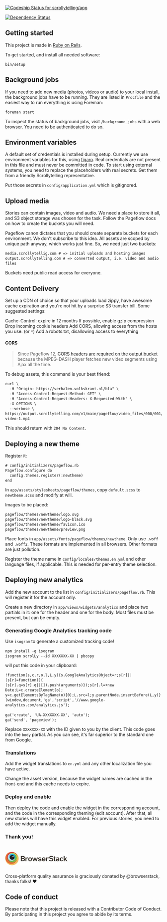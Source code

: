 [![Codeship Status for scrollytelling/app](https://codeship.com/projects/7f550840-f8e9-0132-4345-3a92bb520805/status?branch=master)](https://codeship.com/projects/86736)

[![Dependency Status](https://www.versioneye.com/user/projects/59afec9e0fb24f0032e40ad4/badge.svg?style=flat-square)](https://www.versioneye.com/user/projects/59afec9e0fb24f0032e40ad4)

## Getting started

This project is made in [Ruby on Rails](http://rubyonrails.org).

To get started, and install all needed software:

```
bin/setup
```

## Background jobs

If you need to add new media (photos, videos or audio) to your local install, the background jobs have to be running. They are listed in `Procfile` and the easiest way to run everything is using Foreman:

```
foreman start
```

To inspect the status of background jobs, visit `/background_jobs` with a web browser. You need to be authenticated to do so.

## Environment variables

A default set of credentials is installed during setup. Currently we use
environment variables for this, using [figaro](https://github.com/laserlemon/figaro). Real
credentials are not present in this file and must never be committed in code. To start using
external systems, you need to replace the placeholders with real secrets. Get
them from a friendly Scrollytelling representative.

Put those secrets in `config/application.yml` which is gitignored.

## Upload media

Stories can contain images, video and audio. We need a place to store it all, and S3 object storage was chosen for the task. Follow the Pageflow docs on how to create the buckets you will need.

Pageflow canon dictates that you should create separate buckets for each
environment. We don't subscribe to this idea. All assets are scoped by unique
path anyway, which works just fine. So, we need just two buckets:

```
media.scrollytellig.com # => initial uploads and hosting images
output.scrollytelling.com # => converted output, i.e. video and audio files
```

Buckets need public read access for everyone.

## Content Delivery

Set up a CDN of choice so that your uploads load zippy, have awesome cache expiration
and you're not hit by a surprise S3 transfer bill. Some suggested settings:

Cache-Control: expire in 12 months
If possible, enable gzip compression
Drop incoming cookie headers
Add CORS, allowing access from the hosts you use. (or `*`)
Add a robots.txt, disallowing access to everything

#### CORS

> Since Pageflow 12, [CORS headers are required on the output bucket](https://github.com/codevise/pageflow/blob/a8a53e57b8ca6003d9fc5f971bb878680264528b/doc/setting_up_external_services.md#bucket-configuration) because the MPEG-DASH player fetches
new video segments using Ajax all the time.

To debug assets, this command is your best friend:

``` shell
curl \
  -H "Origin: https://verhalen.volkskrant.nl/bla" \
  -H "Access-Control-Request-Method: GET" \
  -H "Access-Control-Request-Headers: X-Requested-With" \
  -X OPTIONS \
  --verbose \ https://output.scrollytelling.com/v1/main/pageflow/video_files/000/001/963/dash/medium/rendition-video-1.mp4
```

This should return with `204 No Content`.

## Deploying a new theme

Register it:

```
# config/initializers/pageflow.rb
Pageflow.configure do
  config.themes.register(:newtheme)
end
```

In `app/assets/stylesheets/pageflow/themes`, copy `default.scss` to `newtheme.scss` and modify at will.

Images to be placed:

```
pageflow/themes/newtheme/logo.svg
pageflow/themes/newtheme/logo-black.svg
pageflow/themes/newtheme/favicon.ico
pageflow/themes/newtheme/preview.png
```

Place fonts in `app/assets/fonts/pageflow/themes/newtheme`. Only use `.woff` and `.woff2`. These formats are implemented in all browsers. Other formats are just pollution.

Register the theme name in `config/locales/themes.en.yml` and other language files, if applicable. This is needed for per-entry theme selection.

## Deploying new analytics

Add the new account to the list in `config/initializers/pageflow.rb`. This will register it for the account only.

Create a new directory in `app/views/widgets/analytics` and place two partials in it: one for the header and one for the body. Most files must be present, but can be empty.

### Generating Google Analytics tracking code

Use `isogram` to generate a customized tracking code!

```
npm install -g isogram
isogram scrolLy --id XXXXXXX-XX | pbcopy
```

will put this code in your clipboard:

```
!function(s,c,r,o,l,L,y){s.GoogleAnalyticsObject=r;s[r]||(s[r]=function(){
(s[r].q=s[r].q||[]).push(arguments)});s[r].l=+new Date;L=c.createElement(o);
y=c.getElementsByTagName(o)[0];L.src=l;y.parentNode.insertBefore(L,y)}
(window,document,'ga','script','//www.google-analytics.com/analytics.js');

ga('create', 'UA-XXXXXXX-XX', 'auto');
ga('send', 'pageview');
```

Replace `XXXXXXX-XX` with the ID given to you by the client. This code goes into the `body` partial. As you can see, it's far superior to the standard one from Google.

### Translations

Add the widget translations to `en.yml` and any other localization file you have active.

Change the asset version, because the widget names are cached in the front-end and this cache needs to expire.

### Deploy and enable

Then deploy the code and enable the widget in the corresponding account, and the code in the corresponding theming (edit account). After that, all new stories will have this widget enabled. For previous stories, you need to add the widget manually.

### Thank you!

# ![BrowserStack](public/img/BrowserStack.jpg)

Cross-platform quality assurance is graciously donated by @browserstack, thanks folks! ❤️

## Code of conduct

Please note that this project is released with a Contributor Code of Conduct. By participating in this project you agree to abide by its terms.
